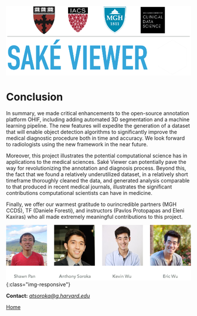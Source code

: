 ![logos](images/logo4.png)

# Conclusion

In summary, we made critical enhancements to the open-source annotation platform OHIF, including adding automated 3D segmentation and a machine learning pipeline.  The new features will expedite the generation of a dataset that will enable object detection algorithms to significantly improve the medical diagnostic procedure both in time and accuracy.  We look forward to radiologists using the new framework in the near future.

Moreover, this project illustrates the potential computational science has in applications to the medical sciences.  Saké Viewer can potentially pave the way for revolutionizing the annotation and diagnosis process.  Beyond this, the fact that we found a relatively underutilized dataset, in a relatively short timeframe thoroughly cleaned the data, and generated analysis comparable to that produced in recent medical journals, illustrates the significant contributions computational scientists can have in medicine.

Finally, we offer our warmest gratitude to ourincredible partners (MGH CCDS), TF (Daniele Foresti), and instructors (Pavlos Protopapas and Eleni Kaxiras) who all made extremely meaningful contributions to this project.


![team](images/conclusions/team.png){:class="img-responsive"}


**Contact:** *atsoroka@g.harvard.edu*

[Home](http://sakeviewer.com/)